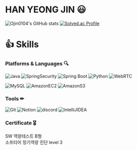# HAN YEONG JIN 😃

<!--
**Ojin0104/Ojin0104** is a ✨ _special_ ✨ repository because its `README.md` (this file) appears on your GitHub profile.

Here are some ideas to get you started:

- 🔭 I’m currently working on ...
- 🌱 I’m currently learning ...
- 👯 I’m looking to collaborate on ...
- 🤔 I’m looking for help with ...
- 💬 Ask me about ...
- 📫 How to reach me: ...
- 😄 Pronouns: ...
- ⚡ Fun fact: ...
-->

![Ojin0104's GitHub stats](https://github-readme-stats.vercel.app/api?username=Ojin0104&show_icons=true&theme=solarized-light)            [![Solved.ac Profile](http://mazassumnida.wtf/api/v2/generate_badge?boj=hanyj0104)](https://solved.ac/hanyj0104/)


# 👍 Skills
### Platforms & Languages 🔍
![Java](https://img.shields.io/badge/Java-007396.svg?&style=for-the-badge&logo=Java&logoColor=white)
![SpringSecurity](https://img.shields.io/badge/SpringSecurity-6DB33F.svg?&style=for-the-badge&logo=SpringSecurity&logoColor=white)
![Spring Boot](https://img.shields.io/badge/SpringBoot-6DB33F.svg?&style=for-the-badge&logo=SpringBoot&logoColor=white)
![Python](https://img.shields.io/badge/Python-3776AB.svg?&style=for-the-badge&logo=Python&logoColor=white)
![WebRTC](https://img.shields.io/badge/WebRTC-333333.svg?&style=for-the-badge&logo=WebRTC&logoColor=white)

![MySQL](https://img.shields.io/badge/MySQL-4479A1.svg?&style=for-the-badge&logo=MySQL&logoColor=white)
![AmazonEC2](https://img.shields.io/badge/AmazonEC2-FF9900.svg?&style=for-the-badge&logo=AmazonEC2&logoColor=white)
![AmazonS3](https://img.shields.io/badge/AmazonS3-569A31.svg?&style=for-the-badge&logo=AmazonS3&logoColor=white)


### Tools ✏
![Git](https://img.shields.io/badge/Git-F05032.svg?&style=for-the-badge&logo=Git&logoColor=white)
![Notion](https://img.shields.io/badge/Notion-000000.svg?&style=for-the-badge&logo=Notion&logoColor=white)
![discord](https://img.shields.io/badge/discord-5865F2.svg?&style=for-the-badge&logo=discord&logoColor=white)
![IntelliJIDEA](https://img.shields.io/badge/IntelliJIDEA-000000.svg?&style=for-the-badge&logo=IntelliJIDEA&logoColor=white)


### Certificate 🎖
SW 역량테스트 B형<br/>
소프티어 정기역량 진단 level 3

